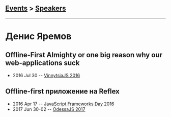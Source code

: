 ## [Events](../README.md) > [Speakers](../speakers.md)
---

# Денис Яремов

## Offline-First Almighty or one big reason why our web-applications suck
- 2016 Jul 30 -- [VinnytsiaJS 2016](https://www.youtube.com/watch?v=u5PPiWwojDY)    
## Offline-first приложение на Reflex
- 2016 Apr 17 -- [JavaScript Frameworks Day 2016](https://frameworksdays.com/event/js-frameworks-day-2016/review/offline-first-app-reflex)    
- 2017 Jun 30-02 -- [OdessaJS 2017](https://www.youtube.com/watch?v=GF9tlx2SCOQ)    
